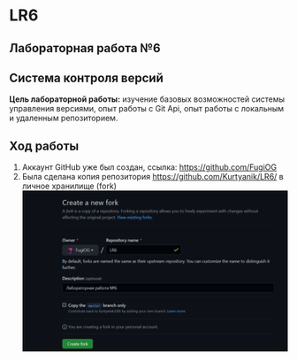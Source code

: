 # **LR6**

## Лабораторная работа №6
## Система контроля версий

**Цель лабораторной работы:**
изучение базовых возможностей системы управления версиями, опыт работы с Git Api, опыт работы с локальным и удаленным репозиторием.

## Ход работы
1. Аккаунт GitHub уже был создан, ссылка: https://github.com/FugiOG
2. Была сделана копия репозитория https://github.com/Kurtyanik/LR6/ в личное хранилище (fork)
![1.png](./assets/1.png)